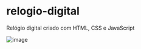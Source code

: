 # relogio-digital
Relógio digital criado com HTML, CSS e JavaScript

![image](https://github.com/emanuelwp/relogio-digital/assets/98923537/32f7c89c-8510-49b8-882c-492f85f41a86)

